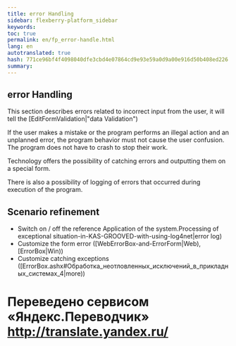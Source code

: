 ```yaml
--- 
title: error Handling 
sidebar: flexberry-platform_sidebar 
keywords: 
toc: true 
permalink: en/fp_error-handle.html 
lang: en 
autotranslated: true 
hash: 771ce96bf4f4098040dfe3cbd4e07864cd9e93e59a0d9a00e916d50b408ed226 
summary: 
--- 
```


## error Handling 

This section describes errors related to incorrect input from the user, it will tell the [EditFormValidation|"data Validation") 

If the user makes a mistake or the program performs an illegal action and an unplanned error, the program behavior must not cause the user confusion. The program does not have to crash to stop their work. 

Technology offers the possibility of catching errors and outputting them on a special form. 

There is also a possibility of logging of errors that occurred during execution of the program. 

## Scenario refinement 

* Switch on / off the reference Application of the system.Processing of exceptional situation-in-KAS-GROOVED-with-using-log4net|error log) 
* Customize the form error ([WebErrorBox-and-ErrorForm|Web), [ErrorBox|Win)) 
* Customize catching exceptions ([ErrorBox.ashx#Обработка_неотловленных_исключений_в_прикладных_системах_4|more)) 










 # Переведено сервисом «Яндекс.Переводчик» http://translate.yandex.ru/